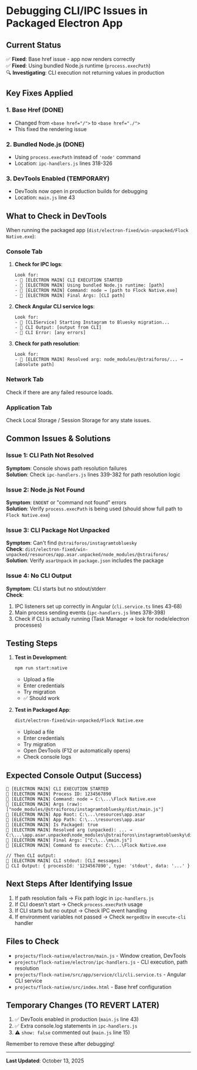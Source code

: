 # Debugging CLI/IPC Issues in Packaged Electron App

## Current Status

✅ **Fixed**: Base href issue - app now renders correctly  
✅ **Fixed**: Using bundled Node.js runtime (`process.execPath`)  
🔍 **Investigating**: CLI execution not returning values in production

## Key Fixes Applied

### 1. Base Href (DONE)
- Changed from `<base href="/">` to `<base href="./">`
- This fixed the rendering issue

### 2. Bundled Node.js (DONE)
- Using `process.execPath` instead of `'node'` command
- Location: `ipc-handlers.js` lines 318-326

### 3. DevTools Enabled (TEMPORARY)
- DevTools now open in production builds for debugging
- Location: `main.js` line 43

## What to Check in DevTools

When running the packaged app (`dist/electron-fixed/win-unpacked/Flock Native.exe`):

### Console Tab

1. **Check for IPC logs**:
   ```
   Look for: 
   - 🚀 [ELECTRON MAIN] CLI EXECUTION STARTED
   - 🚀 [ELECTRON MAIN] Using bundled Node.js runtime: [path]
   - 🚀 [ELECTRON MAIN] Command: node → [path to Flock Native.exe]
   - 🚀 [ELECTRON MAIN] Final Args: [CLI path]
   ```

2. **Check Angular CLI service logs**:
   ```
   Look for:
   - 🦅 [CLIService] Starting Instagram to Bluesky migration...
   - 🦅 CLI Output: [output from CLI]
   - 🦅 CLI Error: [any errors]
   ```

3. **Check for path resolution**:
   ```
   Look for:
   - 🚀 [ELECTRON MAIN] Resolved arg: node_modules/@straiforos/... → [absolute path]
   ```

### Network Tab

Check if there are any failed resource loads.

### Application Tab

Check Local Storage / Session Storage for any state issues.

## Common Issues & Solutions

### Issue 1: CLI Path Not Resolved

**Symptom**: Console shows path resolution failures  
**Solution**: Check `ipc-handlers.js` lines 339-382 for path resolution logic

### Issue 2: Node.js Not Found

**Symptom**: `ENOENT` or "command not found" errors  
**Solution**: Verify `process.execPath` is being used (should show full path to `Flock Native.exe`)

### Issue 3: CLI Package Not Unpacked

**Symptom**: Can't find `@straiforos/instagramtobluesky`  
**Check**: `dist/electron-fixed/win-unpacked/resources/app.asar.unpacked/node_modules/@straiforos/`  
**Solution**: Verify `asarUnpack` in `package.json` includes the package

### Issue 4: No CLI Output

**Symptom**: CLI starts but no stdout/stderr  
**Check**:
1. IPC listeners set up correctly in Angular (`cli.service.ts` lines 43-68)
2. Main process sending events (`ipc-handlers.js` lines 378-398)
3. Check if CLI is actually running (Task Manager → look for node/electron processes)

## Testing Steps

1. **Test in Development**:
   ```bash
   npm run start:native
   ```
   - Upload a file
   - Enter credentials
   - Try migration
   - ✅ Should work

2. **Test in Packaged App**:
   ```bash
   dist/electron-fixed/win-unpacked/Flock Native.exe
   ```
   - Upload a file
   - Enter credentials
   - Try migration
   - Open DevTools (F12 or automatically opens)
   - Check console logs

## Expected Console Output (Success)

```
🚀 [ELECTRON MAIN] CLI EXECUTION STARTED
🚀 [ELECTRON MAIN] Process ID: 1234567890
🚀 [ELECTRON MAIN] Command: node → C:\...\Flock Native.exe
🚀 [ELECTRON MAIN] Args (raw): ["node_modules/@straiforos/instagramtobluesky/dist/main.js"]
🚀 [ELECTRON MAIN] App Root: C:\...\resources\app.asar
🚀 [ELECTRON MAIN] App Path: C:\...\resources\app.asar
🚀 [ELECTRON MAIN] Is Packaged: true
🚀 [ELECTRON MAIN] Resolved arg (unpacked): ... → C:\...\app.asar.unpacked\node_modules\@straiforos\instagramtobluesky\dist\main.js
🚀 [ELECTRON MAIN] Final Args: ["C:\...\main.js"]
🚀 [ELECTRON MAIN] Command to execute: C:\...\Flock Native.exe

// Then CLI output:
🚀 [ELECTRON MAIN] CLI stdout: [CLI messages]
🦅 CLI Output: { processId: '1234567890', type: 'stdout', data: '...' }
```

## Next Steps After Identifying Issue

1. If path resolution fails → Fix path logic in `ipc-handlers.js`
2. If CLI doesn't start → Check `process.execPath` usage
3. If CLI starts but no output → Check IPC event handling
4. If environment variables not passed → Check `mergedEnv` in `execute-cli` handler

## Files to Check

- `projects/flock-native/electron/main.js` - Window creation, DevTools
- `projects/flock-native/electron/ipc-handlers.js` - CLI execution, path resolution
- `projects/flock-native/src/app/service/cli/cli.service.ts` - Angular CLI service
- `projects/flock-native/src/index.html` - Base href configuration

## Temporary Changes (TO REVERT LATER)

1. ✅ DevTools enabled in production (`main.js` line 43)
2. ✅ Extra console.log statements in `ipc-handlers.js`
3. ⚠️  `show: false` commented out (`main.js` line 15)

Remember to remove these after debugging!

---

**Last Updated**: October 13, 2025

